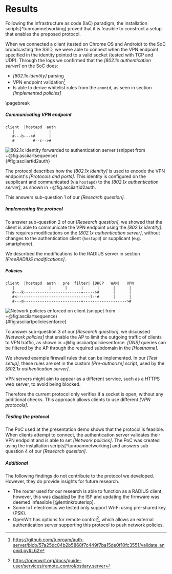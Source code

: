 # Results


Following the 
infrastructure as code (IaC)
paradigm,
the installation scripts[^tunroamnetworking]
proved that it is feasible to construct a setup
that enables the proposed protocol.

When we connected a client
(tested on Chrome OS and Android)
to the SoC broadcasting the SSID,
we were able to connect when
the VPN endpoint specified in the identity
pointed to a valid socket (tested with TCP and UDP).
Through the logs we confirmed that the
*[802.1x authentication server]* on the SoC does:

- *[802.1x identity]* parsing
- VPN endpoint validation[^vpnendpointvalidation]
- Is able to derive whitelist rules from the `anonid`, as seen in section *[Implemented policies]*

[^vpnendpointvalidation]: https://github.com/tunroam/auth-server/blob/57a25dc04b2b5868f7c449f7ba15de0f10fc3551/validate_anonid.py#L62








\pagebreak
##### Communicating VPN endpoint

<!--
Part of our initial research questions were:

- Which VPN protocol(s) fit in the protocol?
- What attributes do we need to validate to determine if a VPN server is listening on an endpoint?
-->

```
client  |hostapd  auth
   |        |      |
   #---b--->#      |
   #        #--c-->#
```
![802.1x identity forwarded to authentication server (snippet from +@fig:asciiartsequence)](/pixel.png){#fig:asciiartid2auth}


The protocol describes how
the *[802.1x identity]*
is used to encode the VPN endpoint's
*[Protocols and ports]*.
This identity is configured on the supplicant and communicated
(via `hostapd`)
to the *[802.1x authentication server]*,
as shown in +@fig:asciiartid2auth.
<!--
of the *[Protocol introduction]*.
-->
This answers sub-question 1 of our *[Research question]*.








##### Implementing the protocol

<!--
- How would a client communicate to the AP its VPN endpoint?
- What modifications or configurations are required to an authentication (802.1x) server to enable this protocol?
-->


To answer sub-question 2 of our *[Research question]*,
we showed that the client is able to communicate the VPN endpoint using the
*[802.1x identity]*.
This requires modifications on the *[802.1x authentication server]*,
without changes to the authentication client (`hostapd`)
or supplicant (e.g. smartphone).

We described the modifications to the RADIUS server in section
*[FreeRADIUS modifications]*.
















##### Policies

<!--
- How could this VPN endpoint be whitelisted?
- How would the authentication server change the network policies?
-->
<!--
- Which network policies need to be enforced?
  - Which additional network protocols are needed for the protocol to work?
    - What are the security implications of allowing these additional protocols and what measures can be taken to address them?
-->


```
client  |hostapd  auth   pre  filter| |DHCP   WAN|   VPN
   |        |      |      |      |      |      |      |
   #---k-------------------------=----->#      |      |
   #<--------------------------------l--#      |      |
   #---m-------------------------=------------------->#
```
![Network policies enforced on client (snippet from +@fig:asciiartsequence)](/pixel.png){#fig:asciiartpoliciesenforce}

To answer sub-question 3 of our *[Research question]*,
we discussed
*[Network policies]*
that enable the AP
to limit the outgoing traffic of clients to VPN traffic,
as shown in +@fig:asciiartpoliciesenforce.
*[DNS]* queries can be filtered by the AP through
the required subdomain in the *[Hostname]*.


We showed example firewall rules that can be implemented.
In our *[Test setup]*, these rules are set in the custom *[Pre-authorize]* script,
used by the *[802.1x authentication server]*.

<!--
The connecting client needs access to its VPN endpoint
and MUST be able to do a DNS query to find the IP address of its VPN server.

The network policies on the local network can be limited to management protocols.
Specific rules are open to the implementer,
as long as the client is able setup a connection to its VPN server.
-->

VPN servers might aim to appear as a different service,
such as a HTTPS web server,
to avoid being blocked.
<!--
We found that some VPN servers aim to be hard to detect as a VPN server.
-->
Therefore the current protocol only verifies if a socket is open,
without any additional checks.
This approach allows clients to use different *[VPN protocols]*.













<!--
*Q: Which authentication protocols are available on COTS clients?*

We used PEAP with MS-CHAPv2,
as motivated in *[EAP protocols]*.
-->



##### Testing the protocol

The PoC used at the presentation demo shows that the protocol is feasible.
When clients attempt to connect, the authentication server validates their
VPN endpoint and is able to set *[Network policies]*.
The PoC was created using the installation scripts[^tunroamnetworking]
and answers sub-question 4 of our *[Research question]*.






##### Additional

The following findings do not contribute
to the protocol we developed.
However,
they do provide insights for future research.

- The router used for our research is able to function as a RADIUS client,
however, this was
[disabled](https://www.draytek.com/support/knowledge-base/5680)
by the ISP and updating the firmware was deemed infeasible
[@lentinkrouterisp].
- Some IoT electronics we tested only support Wi-Fi using pre-shared key (PSK). <!-- and IPv4 -->
- OpenWrt has options for remote control[^openwrtremote],
which allows
an external authentication server supporting this protocol
to push network policies.

[^openwrtremote]: https://openwrt.org/docs/guide-user/services/remote_control/ostiary.server

